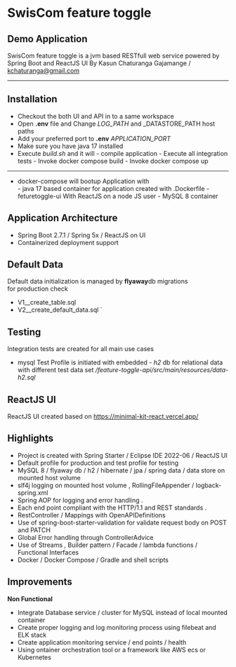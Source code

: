 # SwisCom feature toggle
## Demo Application 
SwisCom feature toggle is a jvm based RESTfull web service powered by Spring Boot  and ReactJS UI 
By Kasun Chaturanga Gajamange / kchaturanga@gmail.com

---

## Installation

- Checkout the both UI and API in to a same workspace 
- Open **.env**  file and  Change _LOG_PATH_ and _DATASTORE_PATH host paths 
- Add your preferred port to **.env** *APPLICATION_PORT*
- Make sure you have java 17 installed  
- Execute *build.sh* and it will 
		- compile application 
		- Execute all integration tests 
		- Invoke docker compose build 
		- Invoke docker compose up 
		
---

- docker-compose will bootup  Application with  
		- java 17 based container for application created with .Dockerfile
		- feturetoggle-ui With ReactJS on a node JS user 
		- MySQL 8 container 


## Application Architecture 
- Spring Boot 2.7.1  / Spring 5x  / ReactJS on UI
- Containerized deployment support     
 

## Default Data 

Default data initialization is managed by **flyaway**db migrations  
for production check 
 - V1__create_table.sql
 - V2__create_default_data.sql
 `

## Testing 
Integration tests are created for all  main use cases 
- mysql Test Profile is initiated with embedded 
		- *h2* db for relational data with different test  data set 
*/feature-toggle-api/src/main/resources/data-h2.sql*


## ReactJS UI 
ReactJS UI created based on  https://minimal-kit-react.vercel.app/ 

## Highlights 
- Project is created with Spring Starter / Eclipse IDE 2022-06 / ReactJS UI
- Default profile for production and test profile for testing 
- MySQL 8 / flyaway db / h2 / hibernate / jpa / spring data / data store on mounted host volume
- slf4j logging on mounted host volume , RollingFileAppender  / logback-spring.xml
- Spring AOP for logging and error handling .
- Each end point  compliant with the HTTP/1.1 and REST standards .
- RestController / Mappings  with OpenAPIDefinitions 
- Use of spring-boot-starter-validation for validate request body on POST and PATCH  
- Global Error handling through ControllerAdvice
- Use of Streams , Builder pattern / Facade /  lambda functions / Functional Interfaces 
- Docker / Docker Compose  / Gradle and shell scripts  
 
## Improvements  
**Non Functional**
- Integrate Database service / cluster for MySQL instead of local mounted container 
- Create proper logging and log monitoring process using filebeat and ELK stack 
- Create application monitoring service / end points / health 
- Using ontainer orchestration tool or a framework like AWS ecs or Kubernetes 

 
